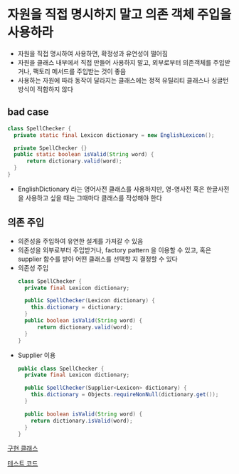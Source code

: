 # 자원을 직접 명시하지 말고 의존 객체 주입을 사용하라
- 자원을 직접 명시하여 사용하면, 확정성과 유연성이 떨어짐
- 자원을 클래스 내부에서 직접 만들어 사용하지 말고, 외부로부터 의존객체를 주입받거나, 팩토리 메서드를 주입받는 것이 좋음
- 사용하는 자원에 따라 동작이 달라지는 클래스에는 정적 유틸리티 클래스나 싱글턴 방식이 적합하지 않다

## bad case
  ```java
  class SpellChecker {
    private static final Lexicon dictionary = new EnglishLexicon();
  
    private SpellChecker {}
    public static boolean isValid(String word) {
        return dictionary.valid(word);
    }
  }
  ```
  - EnglishDictionary 라는 영어사전 클래스를 사용하지만, 영-영사전 혹은 한글사전을 사용하고 싶을 때는 그때마다 클래스를 작성해야 한다

## 의존 주입
- 의존성을 주입하여 유연한 설계를 가져갈 수 있음
- 의존성을 외부로부터 주입받거나, factory pattern 을 이용할 수 있고, 혹은 supplier 함수를 받아 어떤 클래스를 선택할 지 결정할 수 있다
- 의존성 주입
  ```java
  class SpellChecker {
    private final Lexicon dictionary;
  
    public SpellChecker(Lexicon dictionary) {
      this.dictionary = dictionary;
    }
    public boolean isValid(String word) {
        return dictionary.valid(word);
    }
  }  
  ```
- Supplier 이용
    ```java
    public class SpellChecker {
      private final Lexicon dictionary;
    
      public SpellChecker(Supplier<Lexicon> dictionary) {
        this.dictionary = Objects.requireNonNull(dictionary.get());
      }
    
      public boolean isValid(String word) {
        return dictionary.isValid(word);
      }
    }
    ```

[구현 클래스](https://github.com/pch8388/study-java-base/blob/master/study-java/src/main/java/base/effective/item5/SpellChecker.java)

[테스트 코드](https://github.com/pch8388/study-java-base/blob/master/study-java/src/test/java/base/effective/item5/SpellCheckerTest.java)